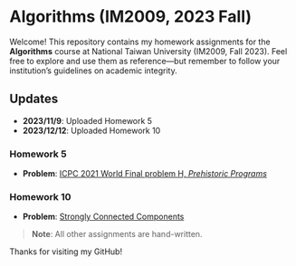 # Algorithms (IM2009, 2023 Fall)

Welcome! This repository contains my homework assignments for the **Algorithms** course at National Taiwan University (IM2009, Fall 2023). Feel free to explore and use them as reference—but remember to follow your institution’s guidelines on academic integrity.

## Updates
- **2023/11/9**: Uploaded Homework 5
- **2023/12/12**: Uploaded Homework 10

### Homework 5
- **Problem**: [ICPC 2021 World Final problem H, *Prehistoric Programs*](https://icpc.global/worldfinals/problems/2021-ICPC-World-Finals/icpc2021.pdf)

### Homework 10
- **Problem**: [Strongly Connected Components](http://im.ntu.edu.tw/~tsay/dokuwiki/lib/exe/fetch.php?media=courses:alg2023:hw10.pdf)

> **Note**: All other assignments are hand-written.

Thanks for visiting my GitHub!

